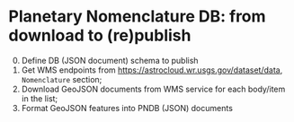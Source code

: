 # Planetary Nomenclature DB: from download to (re)publish

0. Define DB (JSON document) schema to publish
1. Get WMS endpoints from https://astrocloud.wr.usgs.gov/dataset/data, `Nomenclature` section;
2. Download GeoJSON documents from WMS service for each body/item in the list;
3. Format GeoJSON features into PNDB (JSON) documents

